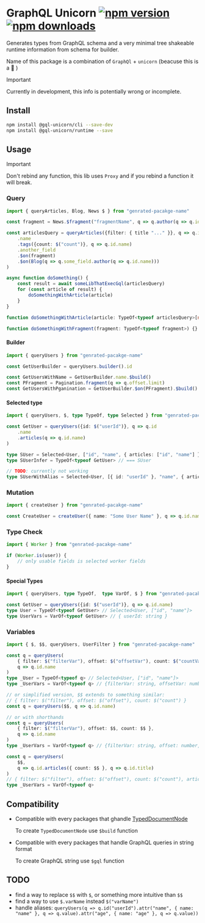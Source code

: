 # GraphQL Unicorn [![npm version](https://badgen.net/npm/v/@gql-unicorn/runtime)](https://npm.im/@gql-unicorn/runtime) [![npm downloads](https://badgen.net/npm/dm/@gql-unicorn/runtime)](https://npm.im/@gql-unicorn/runtime)

Generates types from GraphQL schema and a very minimal tree shakeable runtime information from schema for builder.

Name of this package is a combination of `GraphQl` + `unicorn` (beacuse this is a 🦄 )

> [!IMPORTANT]
> Currently in development, this info is potentially wrong or incomplete.

## Install

```bash
npm install @gql-unicorn/cli --save-dev
npm install @gql-unicorn/runtime --save
```

## Usage

> [!IMPORTANT]
> Don't rebind any function, this lib uses `Proxy` and if you rebind a function it will break.

### Query

```typescript
import { queryArticles, Blog, News $ } from "genrated-pacakge-name"

const fragment = News.$fragment("fragmentName", q => q.author(q => q.id.name))

const articlesQuery = queryArticles({filter: { title "..." }}, q => q.id
    .name
    .tags({count: $("count")}, q => q.id.name)
    .another_field
    .$on(fragment)
    .$on(Blog(q => q.some_field.author(q => q.id.name)))
)

async function doSomething() {
    const result = await someLibThatExecGql(articlesQuery)
    for (const article of result) {
        doSomethingWithArticle(article)
    }
}

function doSomethingWithArticle(article: TypeOf<typeof articlesQuery>[number]) {}

function doSomethingWithFragment(fragment: TypeOf<typeof fragment>) {}

```

#### Builder

```typescript
import { queryUsers } from "genrated-pacakge-name"

const GetUserBuilder = queryUsers.builder().id

const GetUsersWithName = GetUserBuilder.name.$build()
const PFragment = Pagination.fragment(q => q.offset.limit)
const GetUsersWithPganination = GetUserBuilder.$on(PFragment).$build()
```

#### Selected type

```typescript
import { queryUsers, $, type TypeOf, type Selected } from "genrated-pacakge-name"

const GetUser = queryUsers({id: $("userId")}, q => q.id
    .name
    .articles(q => q.id.name)
)

type SUser = Selected<User, ["id", "name", { articles: ["id", "name"] }]>
type SUserInfer = TypeOf<typeof GetUser> // === SUser

// TODO: currently not working
type SUserWithAlias = Selected<User, [{ id: "userId" }, "name", { articles: ["id", "name"] }]>
```


### Mutation

```typescript
import { createUser } from "genrated-pacakge-name"

const CreateUser = createUser({ name: "Some User Name" }, q => q.id.name)
```


### Type Check

```typescript
import { Worker } from "genrated-pacakge-name"

if (Worker.is(user)) {
    // only usable fields is selected worker fields
}
```

#### Special Types

```typescript
import { queryUsers, type TypeOf,  type VarOf, $ } from "genrated-pacakge-name"

const GetUser = queryUsers({id: $("userId")}, q => q.id.name)
type User = TypeOf<typeof GetUser> // Selected<User, ["id", "name"]>
type UserVars = VarOf<typeof GetUser> // { userId: string }
```

### Variables

```typescript
import { $, $$, queryUsers, UserFilter } from "genrated-pacakge-name"

const q = queryUsers(
    { filter: $("filterVar"), offset: $("offsetVar"), count: $("countVar") }
    q => q.id.name
)
type _User = TypeOf<typeof q> // Selected<User, ["id", "name"]>
type _UserVars = VarOf<typeof q> // {filterVar: string, offsetVar: number, countVar: number}

// or simplified version, $$ extends to something similar:
// { filter: $("filter"), offset: $("offset"), count: $("count") }
const q = queryUsers($$, q => q.id.name)

// or with shorthands
const q = queryUsers(
    { filter: $("filterVar"), offset: $$, count: $$ },
    q => q.id.name
)
type _UserVars = VarOf<typeof q> // {filterVar: string, offset: number, count: number}

const q = queryUsers(
    $$,
    q => q.id.articles({ count: $$ }, q => q.id.title)
)
// { filter: $("filter"), offset: $("offset"), count: $("count"), articles__count: $("articles__count") }
type _UserVars = VarOf<typeof q>
```

## Compatibility

* Compatible with every packages that ghandle [TypedDocumentNode](https://the-guild.dev/graphql/codegen/plugins/typescript/typed-document-node)

    To create `TypedDocumentNode` use `$build` function

* Compatible with every packages that handle GraphQL queries in string format

    To create GraphQL string use `$gql` function

## TODO

* find a way to replace `$$` with `$`, or something more intuitive than `$$`
* find a way to use `$.varName` instead `$("varName")`
* handle aliases: `queryUsers(q => q.id("userId").attr("name", { name: "name" }, q => q.value).attr("age", { name: "age" }, q => q.value))`
